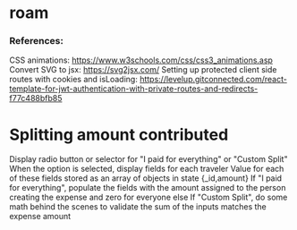 # roam

### References:
CSS animations: https://www.w3schools.com/css/css3_animations.asp
Convert SVG to jsx: https://svg2jsx.com/ 
Setting up protected client side routes with cookies and isLoading:  https://levelup.gitconnected.com/react-template-for-jwt-authentication-with-private-routes-and-redirects-f77c488bfb85


# Splitting amount contributed

Display radio button or selector for "I paid for everything" or "Custom Split"
When the option is selected, display fields for each traveler
Value for each of these fields stored as an array of objects in state {_id,amount}
If "I paid for everything", populate the fields with the amount assigned to the person creating the expense and zero for everyone else
If "Custom Split", do some math behind the scenes to validate the sum of the inputs matches the expense amount

